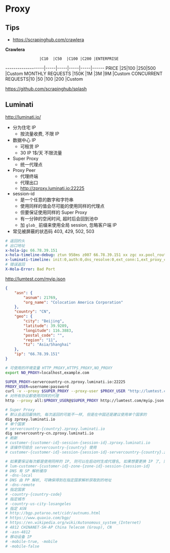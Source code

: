 # Proxy

## Tips
* https://scrapinghub.com/crawlera



__Crawlera__

                   |C10  |C50  |C100 |C200 |ENTERPRISE
-------------------|-----|-----|-----|-----|------
PRICE              |$25  |$100 |$250 |$500 |Custom
MONTHLY REQUESTS   |150K |1M	 |3M   |9M	 |Custom
CONCURRENT REQUESTS|10	 |50	 |100  |200	 |Custom


https://github.com/scrapinghub/splash


## Luminati
http://luminati.io/

* 分为住宅 IP
  * 按流量收费, 不限 IP
* 数据中心 IP
  * 可租赁 IP
  * 30 IP 1$/天 不限流量
* Super Proxy
  * 统一代理点
* Proxy Peer
  * 代理终端
  * 代理出口
  * http://zproxy.luminati.io:22225
* session-id
  * 是一个任意的数字和字符串
  * 使用同样的值会尽可能的使用同样的代理点
  * 但要保证使用同样的 Super Proxy
  * 有一分钟的空闲时间, 超时后会回到池中
  * 加 `glob_` 前缀来使用全局 session, 忽略客户端 IP
* 常见被屏蔽的状态码 403, 429, 502, 503


```yaml
# 返回的头
# 出口地址
x-hola-ip: 66.78.39.151
x-hola-timeline-debug: ztun 958ms z007 66.78.39.151 xx zgc xx.pool_route z007
x-luminati-timeline: init:0,auth:0,dns_resolve:0,ext_conn:1,ext_proxy_connect:650,response:307
# 错误返回
X-Hola-Error: Bad Port
```

http://lumtest.com/myip.json

```json
{
    "asn": {
        "asnum": 21769,
        "org_name": "Colocation America Corporation"
    },
    "country": "CN",
    "geo": {
        "city": "Beijing",
        "latitude": 39.9289,
        "longitude": 116.3883,
        "postal_code": "",
        "region": "11",
        "tz": "Asia/Shanghai"
    },
    "ip": "66.78.39.151"
}
```

```bash
# 可使用的环境变量 HTTP_PROXY,HTTPS_PROXY,NO_PROXY
export NO_PROXY=localhost,example.com

SUPER_PROXY=servercountry-cn.zproxy.luminati.io:22225
PROXY_USER=username:password
curl -v --proxy $SUPER_PROXY --proxy-user $PROXY_USER "http://lumtest.com/myip.json" | jq
# 对所有协议都使用同样的代理
http --proxy all:$PROXY_USER@$SUPER_PROXY http://lumtest.com/myip.json

# Super Proxy
# 默认会返回最快的, 每次返回的可能不一样, 但是在中国还是建议使用单个国家的
dig zproxy.luminati.io
# 单个国家
# servercountry-{country}.zproxy.luminati.io
dig servercountry-cn.zproxy.luminati.io
# 刷新
# customer-{customer-id}-session-{session-id}.zproxy.luminati.io
# 该操作可结合 servercountry-{country} 使用
# customer-{customer-id}-session-{session-id}-servercountry-{country}.zproxy.luminati.io

# 如果要保证每次都是使用同样的 IP, 则可以在启动时生成代理名, 如果想要更换 IP 了, 则从新生成
# lum-customer-{customer-id}-zone-{zone-id}-session-{session-id}
# DNS 有 SP 解析缓存
# -dns-local
# DNS 由 PP 解析, 可确保得到在指定国家解析获取到的地址
# -dns-remote
# 指定国家
# -country-{country-code}
# 指定城市
# -country-us-city-losangeles
# 指定 ASN
# http://bgp.potaroo.net/cidr/autnums.html
# https://www.quaxio.com/bgp/
# https://en.wikipedia.org/wiki/Autonomous_system_(Internet)
# 4812 CHINANET-SH-AP China Telecom (Group), CN
# -asn-4812
# 移动设备 IP
# -mobile-true, -mobile
# -mobile-false
```
